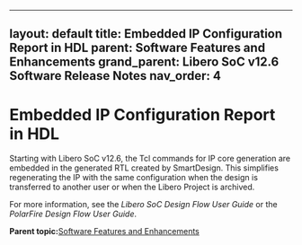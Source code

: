 
---
layout: default
title: Embedded IP Configuration Report in HDL
parent: Software Features and Enhancements
grand_parent: Libero SoC v12.6 Software Release Notes
nav_order: 4
---
# Embedded IP Configuration Report in HDL

Starting with Libero SoC v12.6, the Tcl commands for IP core generation are embedded in the generated RTL created by SmartDesign. This simplifies regenerating the IP with the same configuration when the design is transferred to another user or when the Libero Project is archived.

For more information, see the *Libero SoC Design Flow User Guide* or the *PolarFire Design Flow User Guide*.

**Parent topic:**[Software Features and Enhancements](GUID-0C8F8AEA-9445-4B14-83EE-0D7D82E81DB5.md)

